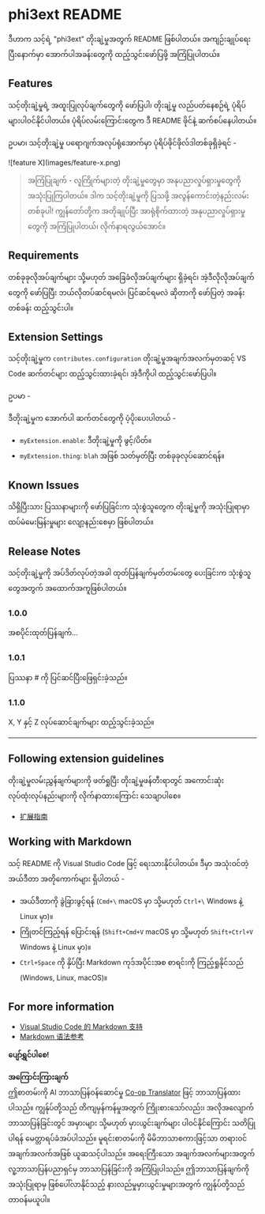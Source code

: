 <!--
CO_OP_TRANSLATOR_METADATA:
{
  "original_hash": "be0b2937160c486180ded27e4f14adeb",
  "translation_date": "2025-07-16T16:57:10+00:00",
  "source_file": "code/07.Lab/01/Apple/phi3ext/README.md",
  "language_code": "my"
}
-->
# phi3ext README

ဒီဟာက သင့်ရဲ့ "phi3ext" တိုးချဲ့မှုအတွက် README ဖြစ်ပါတယ်။ အကျဉ်းချုပ်ရေးပြီးနောက်မှာ အောက်ပါအခန်းတွေကို ထည့်သွင်းဖော်ပြဖို့ အကြံပြုပါတယ်။

## Features

သင့်တိုးချဲ့မှုရဲ့ အထူးပြုလုပ်ချက်တွေကို ဖော်ပြပါ၊ တိုးချဲ့မှု လည်ပတ်နေစဉ်ရဲ့ ပုံရိပ်များပါဝင်နိုင်ပါတယ်။ ပုံရိပ်လမ်းကြောင်းတွေက ဒီ README ဖိုင်နဲ့ ဆက်စပ်နေပါတယ်။

ဥပမာ၊ သင့်တိုးချဲ့မှု ပရောဂျက်အလုပ်ရုံအောက်မှာ ပုံရိပ်ဖိုင်ဖိုလ်ဒါတစ်ခုရှိခဲ့ရင် -

\!\[feature X\]\(images/feature-x.png\)

> အကြံပြုချက် - လူကြိုက်များတဲ့ တိုးချဲ့မှုတွေမှာ အနုပညာလှုပ်ရှားမှုတွေကို အသုံးပြုကြပါတယ်။ ဒါက သင့်တိုးချဲ့မှုကို ပြသဖို့ အလွန်ကောင်းတဲ့နည်းလမ်းတစ်ခုပါ! ကျွန်တော်တို့က အတိုချုပ်ပြီး အာရုံစိုက်ထားတဲ့ အနုပညာလှုပ်ရှားမှုတွေကို အကြံပြုပါတယ်၊ လိုက်နာရလွယ်အောင်။

## Requirements

တစ်ခုခုလိုအပ်ချက်များ သို့မဟုတ် အခြေခံလိုအပ်ချက်များ ရှိခဲ့ရင်၊ အဲ့ဒီလိုလိုအပ်ချက်တွေကို ဖော်ပြပြီး ဘယ်လိုတပ်ဆင်ရမလဲ၊ ပြင်ဆင်ရမလဲ ဆိုတာကို ဖော်ပြတဲ့ အခန်းတစ်ခန်း ထည့်သွင်းပါ။

## Extension Settings

သင့်တိုးချဲ့မှုက `contributes.configuration` တိုးချဲ့မှုအချက်အလက်မှတဆင့် VS Code ဆက်တင်များ ထည့်သွင်းထားခဲ့ရင်၊ အဲ့ဒီကိုပါ ထည့်သွင်းဖော်ပြပါ။

ဥပမာ -

ဒီတိုးချဲ့မှုက အောက်ပါ ဆက်တင်တွေကို ပံ့ပိုးပေးပါတယ် -

* `myExtension.enable`: ဒီတိုးချဲ့မှုကို ဖွင့်/ပိတ်။
* `myExtension.thing`: `blah` အဖြစ် သတ်မှတ်ပြီး တစ်ခုခုလုပ်ဆောင်ရန်။

## Known Issues

သိရှိပြီးသား ပြဿနာများကို ဖော်ပြခြင်းက သုံးစွဲသူတွေက တိုးချဲ့မှုကို အသုံးပြုရာမှာ ထပ်မံမေးမြန်းမှုများ လျော့နည်းစေမှာ ဖြစ်ပါတယ်။

## Release Notes

သင့်တိုးချဲ့မှုကို အပ်ဒိတ်လုပ်တဲ့အခါ ထုတ်ပြန်ချက်မှတ်တမ်းတွေ ပေးခြင်းက သုံးစွဲသူတွေအတွက် အထောက်အကူဖြစ်ပါတယ်။

### 1.0.0

အစပိုင်းထုတ်ပြန်ချက်...

### 1.0.1

ပြဿနာ # ကို ပြင်ဆင်ပြီးဖြေရှင်းခဲ့သည်။

### 1.1.0

X, Y နှင့် Z လုပ်ဆောင်ချက်များ ထည့်သွင်းခဲ့သည်။

---

## Following extension guidelines

တိုးချဲ့မှုလမ်းညွှန်ချက်များကို ဖတ်ရှုပြီး တိုးချဲ့မှုဖန်တီးရာတွင် အကောင်းဆုံး လုပ်ထုံးလုပ်နည်းများကို လိုက်နာထားကြောင်း သေချာပါစေ။

* [扩展指南](https://code.visualstudio.com/api/references/extension-guidelines?WT.mc_id=aiml-137032-kinfeylo)

## Working with Markdown

သင့် README ကို Visual Studio Code ဖြင့် ရေးသားနိုင်ပါတယ်။ ဒီမှာ အသုံးဝင်တဲ့ အယ်ဒီတာ အတိုကောက်များ ရှိပါတယ် -

* အယ်ဒီတာကို ခွဲခြားဖွင့်ရန် (`Cmd+\` macOS မှာ သို့မဟုတ် `Ctrl+\` Windows နဲ့ Linux မှာ)။
* ကြိုတင်ကြည့်ရန် ပြောင်းရန် (`Shift+Cmd+V` macOS မှာ သို့မဟုတ် `Shift+Ctrl+V` Windows နဲ့ Linux မှာ)။
* `Ctrl+Space` ကို နှိပ်ပြီး Markdown ကုဒ်အပိုင်းအစ စာရင်းကို ကြည့်ရှုနိုင်သည် (Windows, Linux, macOS)။

## For more information

* [Visual Studio Code 的 Markdown 支持](http://code.visualstudio.com/docs/languages/markdown?WT.mc_id=aiml-137032-kinfeylo)
* [Markdown 语法参考](https://help.github.com/articles/markdown-basics/)

**ပျော်ရွှင်ပါစေ!**

**အကြောင်းကြားချက်**  
ဤစာတမ်းကို AI ဘာသာပြန်ဝန်ဆောင်မှု [Co-op Translator](https://github.com/Azure/co-op-translator) ဖြင့် ဘာသာပြန်ထားပါသည်။ ကျွန်ုပ်တို့သည် တိကျမှန်ကန်မှုအတွက် ကြိုးစားသော်လည်း၊ အလိုအလျောက် ဘာသာပြန်ခြင်းတွင် အမှားများ သို့မဟုတ် မှားယွင်းချက်များ ပါဝင်နိုင်ကြောင်း သတိပြုပါရန် မေတ္တာရပ်ခံအပ်ပါသည်။ မူရင်းစာတမ်းကို မိမိဘာသာစကားဖြင့်သာ တရားဝင်အချက်အလက်အဖြစ် ယူဆသင့်ပါသည်။ အရေးကြီးသော အချက်အလက်များအတွက် လူ့ဘာသာပြန်ပညာရှင်မှ ဘာသာပြန်ခြင်းကို အကြံပြုပါသည်။ ဤဘာသာပြန်ချက်ကို အသုံးပြုရာမှ ဖြစ်ပေါ်လာနိုင်သည့် နားလည်မှုမှားယွင်းမှုများအတွက် ကျွန်ုပ်တို့သည် တာဝန်မယူပါ။